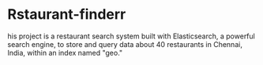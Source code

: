 # Rstaurant-finderr
his project is a restaurant search system built with Elasticsearch, a powerful search engine, to store and query data about 40 restaurants in Chennai, India, within an index named "geo."
